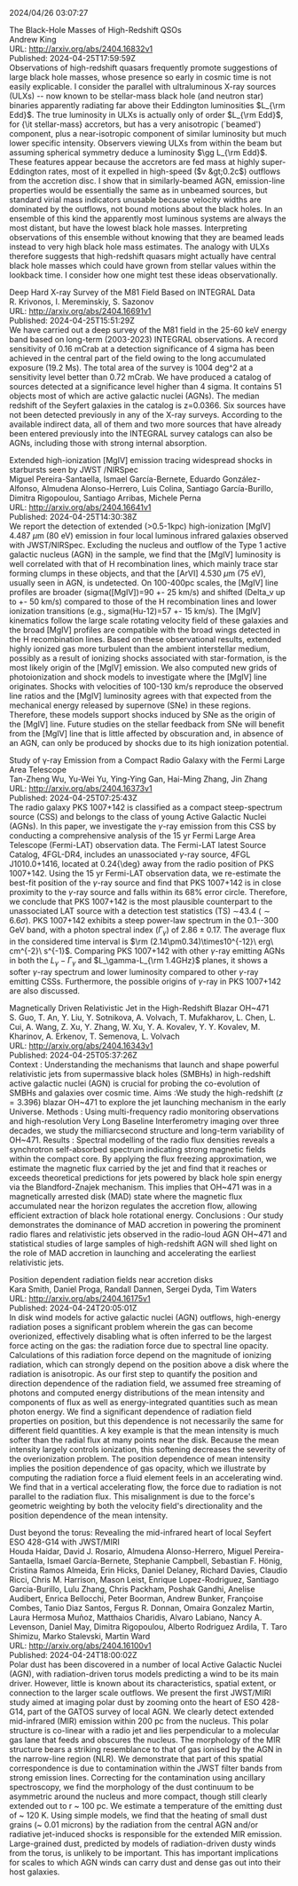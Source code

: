 2024/04/26 03:07:27  

The Black-Hole Masses of High-Redshift QSOs  
Andrew King  
URL: http://arxiv.org/abs/2404.16832v1  
Published: 2024-04-25T17:59:59Z  
  Observations of high-redshift quasars frequently promote suggestions of large black hole masses, whose presence so early in cosmic time is not easily explicable. I consider the parallel with ultraluminous X-ray sources (ULXs) -- now known to be stellar-mass black hole (and neutron star) binaries apparently radiating far above their Eddington luminosities $L_{\rm Edd}$. The true luminosity in ULXs is actually only of order $L_{\rm Edd}$, for {\it stellar-mass} accretors, but has a very anisotropic (`beamed') component, plus a near-isotropic component of similar luminosity but much lower specific intensity. Observers viewing ULXs from within the beam but assuming spherical symmetry deduce a luminosity $\gg L_{\rm Edd}$. These features appear because the accretors are fed mass at highly super-Eddington rates, most of it expelled in high-speed ($v &gt;0.2c$) outflows from the accretion disc.   I show that in similarly-beamed AGN, emission-line properties would be essentially the same as in unbeamed sources, but standard virial mass indicators unusable because velocity widths are dominated by the outflows, not bound motions about the black holes. In an ensemble of this kind the apparently most luminous systems are always the most distant, but have the lowest black hole masses. Interpreting observations of this ensemble without knowing that they are beamed leads instead to very high black hole mass estimates. The analogy with ULXs therefore suggests that high-redshift quasars might actually have central black hole masses which could have grown from stellar values within the lookback time. I consider how one might test these ideas observationally.   

Deep Hard X-ray Survey of the M81 Field Based on INTEGRAL Data  
R. Krivonos, I. Mereminskiy, S. Sazonov  
URL: http://arxiv.org/abs/2404.16691v1  
Published: 2024-04-25T15:51:29Z  
  We have carried out a deep survey of the M81 field in the 25-60 keV energy band based on long-term (2003-2023) INTEGRAL observations. A record sensitivity of 0.16 mCrab at a detection significance of 4 sigma has been achieved in the central part of the field owing to the long accumulated exposure (19.2 Ms). The total area of the survey is 1004 deg^2 at a sensitivity level better than 0.72 mCrab. We have produced a catalog of sources detected at a significance level higher than 4 sigma. It contains 51 objects most of which are active galactic nuclei (AGNs). The median redshift of the Seyfert galaxies in the catalog is z=0.0366. Six sources have not been detected previously in any of the X-ray surveys. According to the available indirect data, all of them and two more sources that have already been entered previously into the INTEGRAL survey catalogs can also be AGNs, including those with strong internal absorption.   

Extended high-ionization [MgIV] emission tracing widespread shocks in
  starbursts seen by JWST /NIRSpec  
Miguel Pereira-Santaella, Ismael García-Bernete, Eduardo González-Alfonso, Almudena Alonso-Herrero, Luis Colina, Santiago García-Burillo, Dimitra Rigopoulou, Santiago Arribas, Michele Perna  
URL: http://arxiv.org/abs/2404.16641v1  
Published: 2024-04-25T14:30:38Z  
  We report the detection of extended (&gt;0.5-1kpc) high-ionization [MgIV] 4.487 $\mu$m (80 eV) emission in four local luminous infrared galaxies observed with JWST/NIRSpec. Excluding the nucleus and outflow of the Type 1 active galactic nucleus (AGN) in the sample, we find that the [MgIV] luminosity is well correlated with that of H recombination lines, which mainly trace star forming clumps in these objects, and that the [ArVI] 4.530 $\mu$m (75 eV), usually seen in AGN, is undetected. On 100-400pc scales, the [MgIV] line profiles are broader (sigma([MgIV])=90 +- 25 km/s) and shifted (Delta_v up to +- 50 km/s) compared to those of the H recombination lines and lower ionization transitions (e.g., sigma(Hu-12)=57 +- 15 km/s). The [MgIV] kinematics follow the large scale rotating velocity field of these galaxies and the broad [MgIV] profiles are compatible with the broad wings detected in the H recombination lines. Based on these observational results, extended highly ionized gas more turbulent than the ambient interstellar medium, possibly as a result of ionizing shocks associated with star-formation, is the most likely origin of the [MgIV] emission. We also computed new grids of photoionization and shock models to investigate where the [MgIV] line originates. Shocks with velocities of 100-130 km/s reproduce the observed line ratios and the [MgIV] luminosity agrees with that expected from the mechanical energy released by supernove (SNe) in these regions. Therefore, these models support shocks induced by SNe as the origin of the [MgIV] line. Future studies on the stellar feedback from SNe will benefit from the [MgIV] line that is little affected by obscuration and, in absence of an AGN, can only be produced by shocks due to its high ionization potential.   

Study of γ-ray Emission from a Compact Radio Galaxy with the
  Fermi Large Area Telescope  
Tan-Zheng Wu, Yu-Wei Yu, Ying-Ying Gan, Hai-Ming Zhang, Jin Zhang  
URL: http://arxiv.org/abs/2404.16373v1  
Published: 2024-04-25T07:25:43Z  
  The radio galaxy PKS 1007+142 is classified as a compact steep-spectrum source (CSS) and belongs to the class of young Active Galactic Nuclei (AGNs). In this paper, we investigate the $\gamma$-ray emission from this CSS by conducting a comprehensive analysis of the 15 yr Fermi Large Area Telescope (Fermi-LAT) observation data. The Fermi-LAT latest Source Catalog, 4FGL-DR4, includes an unassociated $\gamma$-ray source, 4FGL J1010.0+1416, located at 0.24{\deg} away from the radio position of PKS 1007+142. Using the 15 yr Fermi-LAT observation data, we re-estimate the best-fit position of the $\gamma$-ray source and find that PKS 1007+142 is in close proximity to the $\gamma$-ray source and falls within its 68% error circle. Therefore, we conclude that PKS 1007+142 is the most plausible counterpart to the unassociated LAT source with a detection test statistics (TS) $\sim$43.4 ($\sim 6.6\sigma$). PKS 1007+142 exhibits a steep power-law spectrum in the 0.1--300 GeV band, with a photon spectral index ($\Gamma_{\gamma}$) of $2.86\pm0.17$. The average flux in the considered time interval is $\rm (2.14\pm0.34)\times10^{-12}\ erg\ cm^{-2}\ s^{-1}$. Comparing PKS 1007+142 with other $\gamma$-ray emitting AGNs in both the $L_{\gamma}-\Gamma_{\gamma}$ and $L_\gamma-L_{\rm 1.4GHz}$ planes, it shows a softer $\gamma$-ray spectrum and lower luminosity compared to other $\gamma$-ray emitting CSSs. Furthermore, the possible origins of $\gamma$-ray in PKS 1007+142 are also discussed.   

Magnetically Driven Relativistic Jet in the High-Redshift Blazar OH~471  
S. Guo, T. An, Y. Liu, Y. Sotnikova, A. Volvach, T. Mufakharov, L. Chen, L. Cui, A. Wang, Z. Xu, Y. Zhang, W. Xu, Y. A. Kovalev, Y. Y. Kovalev, M. Kharinov, A. Erkenov, T. Semenova, L. Volvach  
URL: http://arxiv.org/abs/2404.16343v1  
Published: 2024-04-25T05:37:26Z  
  Context : Understanding the mechanisms that launch and shape powerful relativistic jets from supermassive black holes (SMBHs) in high-redshift active galactic nuclei (AGN) is crucial for probing the co-evolution of SMBHs and galaxies over cosmic time.   Aims :We study the high-redshift ($z=3.396$) blazar OH~471 to explore the jet launching mechanism in the early Universe.   Methods : Using multi-frequency radio monitoring observations and high-resolution Very Long Baseline Interferometry imaging over three decades, we study the milliarcsecond structure and long-term variability of OH~471.   Results : Spectral modelling of the radio flux densities reveals a synchrotron self-absorbed spectrum indicating strong magnetic fields within the compact core. By applying the flux freezing approximation, we estimate the magnetic flux carried by the jet and find that it reaches or exceeds theoretical predictions for jets powered by black hole spin energy via the Blandford-Znajek mechanism. This implies that OH~471 was in a magnetically arrested disk (MAD) state where the magnetic flux accumulated near the horizon regulates the accretion flow, allowing efficient extraction of black hole rotational energy.   Conclusions : Our study demonstrates the dominance of MAD accretion in powering the prominent radio flares and relativistic jets observed in the radio-loud AGN OH~471 and statistical studies of large samples of high-redshift AGN will shed light on the role of MAD accretion in launching and accelerating the earliest relativistic jets.   

Position dependent radiation fields near accretion disks  
Kara Smith, Daniel Proga, Randall Dannen, Sergei Dyda, Tim Waters  
URL: http://arxiv.org/abs/2404.16175v1  
Published: 2024-04-24T20:05:01Z  
  In disk wind models for active galactic nuclei (AGN) outflows, high-energy radiation poses a significant problem wherein the gas can become overionized, effectively disabling what is often inferred to be the largest force acting on the gas: the radiation force due to spectral line opacity. Calculations of this radiation force depend on the magnitude of ionizing radiation, which can strongly depend on the position above a disk where the radiation is anisotropic. As our first step to quantify the position and direction dependence of the radiation field, we assumed free streaming of photons and computed energy distributions of the mean intensity and components of flux as well as energy-integrated quantities such as mean photon energy. We find a significant dependence of radiation field properties on position, but this dependence is not necessarily the same for different field quantities. A key example is that the mean intensity is much softer than the radial flux at many points near the disk. Because the mean intensity largely controls ionization, this softening decreases the severity of the overionization problem. The position dependence of mean intensity implies the position dependence of gas opacity, which we illustrate by computing the radiation force a fluid element feels in an accelerating wind. We find that in a vertical accelerating flow, the force due to radiation is not parallel to the radiation flux. This misalignment is due to the force's geometric weighting by both the velocity field's directionality and the position dependence of the mean intensity.   

Dust beyond the torus: Revealing the mid-infrared heart of local Seyfert
  ESO 428-G14 with JWST/MIRI  
Houda Haidar, David J. Rosario, Almudena Alonso-Herrero, Miguel Pereira-Santaella, Ismael García-Bernete, Stephanie Campbell, Sebastian F. Hönig, Cristina Ramos Almeida, Erin Hicks, Daniel Delaney, Richard Davies, Claudio Ricci, Chris M. Harrison, Mason Leist, Enrique Lopez-Rodriguez, Santiago Garcia-Burillo, Lulu Zhang, Chris Packham, Poshak Gandhi, Anelise Audibert, Enrica Bellocchi, Peter Boorman, Andrew Bunker, Françoise Combes, Tanio Diaz Santos, Fergus R. Donnan, Omaira Gonzalez Martin, Laura Hermosa Muñoz, Matthaios Charidis, Alvaro Labiano, Nancy A. Levenson, Daniel May, Dimitra Rigopoulou, Alberto Rodriguez Ardila, T. Taro Shimizu, Marko Stalevski, Martin Ward  
URL: http://arxiv.org/abs/2404.16100v1  
Published: 2024-04-24T18:00:02Z  
  Polar dust has been discovered in a number of local Active Galactic Nuclei (AGN), with radiation-driven torus models predicting a wind to be its main driver. However, little is known about its characteristics, spatial extent, or connection to the larger scale outflows. We present the first JWST/MIRI study aimed at imaging polar dust by zooming onto the heart of ESO 428-G14, part of the GATOS survey of local AGN. We clearly detect extended mid-infrared (MIR) emission within 200 pc from the nucleus. This polar structure is co-linear with a radio jet and lies perpendicular to a molecular gas lane that feeds and obscures the nucleus. The morphology of the MIR structure bears a striking resemblance to that of gas ionised by the AGN in the narrow-line region (NLR). We demonstrate that part of this spatial correspondence is due to contamination within the JWST filter bands from strong emission lines. Correcting for the contamination using ancillary spectroscopy, we find the morphology of the dust continuum to be asymmetric around the nucleus and more compact, though still clearly extended out to r ~ 100 pc. We estimate a temperature of the emitting dust of ~ 120 K. Using simple models, we find that the heating of small dust grains (~ 0.01 microns) by the radiation from the central AGN and/or radiative jet-induced shocks is responsible for the extended MIR emission. Large-grained dust, predicted by models of radiation-driven dusty winds from the torus, is unlikely to be important. This has important implications for scales to which AGN winds can carry dust and dense gas out into their host galaxies.   

